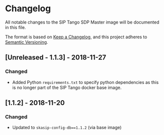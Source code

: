 # Changelog

All notable changes to the SIP Tango SDP Master image 
will be documented in this file.

The format is based on 
[Keep a Changelog](https://keepachangelog.com/en/1.0.0/),
and this project adheres to
 [Semantic Versioning](https://semver.org/spec/v2.0.0.html).

## [Unreleased - 1.1.3] - 2018-11-27

### Changed
- Added Python `requirements.txt` to specify python dependencies as this
  is no longer part of the SIP Tango docker base image.

## [1.1.2] - 2018-11-20

### Changed
- Updated to `skasip-config-db==1.1.2` (via base image)

